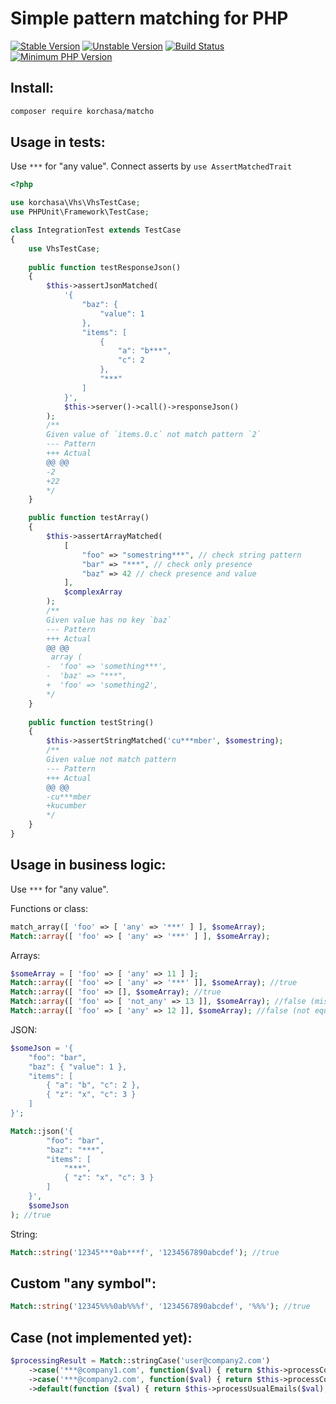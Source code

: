 # Simple pattern matching for PHP 

[![Stable Version](https://img.shields.io/packagist/v/korchasa/matcho.svg?style=flat-square)](https://packagist.org/packages/korchasa/matcho)
[![Unstable Version](https://img.shields.io/packagist/vpre/korchasa/matcho.svg?style=flat-square)](https://packagist.org/packages/korchasa/matcho)
[![Build Status](https://travis-ci.org/korchasa/matcho.svg?style=flat-square)](https://travis-ci.org/korchasa/matcho)
[![Minimum PHP Version](https://img.shields.io/badge/php-%3E%3D%207.0-8892BF.svg?style=flat-square)](https://php.net/)

## Install:
```bash
composer require korchasa/matcho
```

## Usage in tests:

Use ```***``` for "any value". Connect asserts by ```use AssertMatchedTrait```

```php
<?php 

use korchasa\Vhs\VhsTestCase;
use PHPUnit\Framework\TestCase;

class IntegrationTest extends TestCase
{
    use VhsTestCase;
    
    public function testResponseJson()
    {    
        $this->assertJsonMatched(
            '{
                "baz": {
                    "value": 1
                },
                "items": [
                    { 
                        "a": "b***",
                        "c": 2
                    },
                    "***"  
                ]
            }',
            $this->server()->call()->responseJson()
        );
        /**
        Given value of `items.0.c` not match pattern `2`
        --- Pattern
        +++ Actual
        @@ @@
        -2
        +22
        */
    }

    public function testArray()
    {
        $this->assertArrayMatched(
            [
                "foo" => "somestring***", // check string pattern
                "bar" => "***", // check only presence
                "baz" => 42 // check presence and value
            ],
            $complexArray
        );
        /**
        Given value has no key `baz`
        --- Pattern
        +++ Actual
        @@ @@
         array (
        -  'foo' => 'something***',
        -  'baz' => "***",
        +  'foo' => 'something2',
        */
    }
    
    public function testString()
    {
        $this->assertStringMatched('cu***mber', $somestring);
        /**
        Given value not match pattern
        --- Pattern
        +++ Actual
        @@ @@
        -cu***mber
        +kucumber
        */
    }   
}
```

## Usage in business logic:

Use ```***``` for "any value".

Functions or class:
```php
match_array([ 'foo' => [ 'any' => '***' ] ], $someArray); 
Match::array([ 'foo' => [ 'any' => '***' ] ], $someArray);
```

Arrays:
```php
$someArray = [ 'foo' => [ 'any' => 11 ] ];
Match::array([ 'foo' => [ 'any' => '***' ]], $someArray); //true
Match::array([ 'foo' => [], $someArray); //true
Match::array([ 'foo' => [ 'not_any' => 13 ]], $someArray); //false (missed key foo.not_any)
Match::array([ 'foo' => [ 'any' => 12 ]], $someArray); //false (not equals values foo.any)
```

JSON:
```php
$someJson = '{
    "foo": "bar",
    "baz": { "value": 1 },
    "items": [
        { "a": "b", "c": 2 },
        { "z": "x", "c": 3 }    
    ]
}';

Match::json('{
        "foo": "bar",
        "baz": "***",
        "items": [
            "***",
            { "z": "x", "c": 3 }    
        ]
    }',
    $someJson
); //true
```

String:
```php
Match::string('12345***0ab***f', '1234567890abcdef'); //true          
```

## Custom "any symbol":
```php
Match::string('12345%%%0ab%%%f', '1234567890abcdef', '%%%'); //true
```

## Case (not implemented yet):
```php
$processingResult = Match::stringCase('user@company2.com')
    ->case('***@company1.com', function($val) { return $this->processCompany1Email($val); })
    ->case('***@company2.com', function($val) { return $this->processCompany2Email($val); })
    ->default(function ($val) { return $this->processUsualEmails($val); });
```
